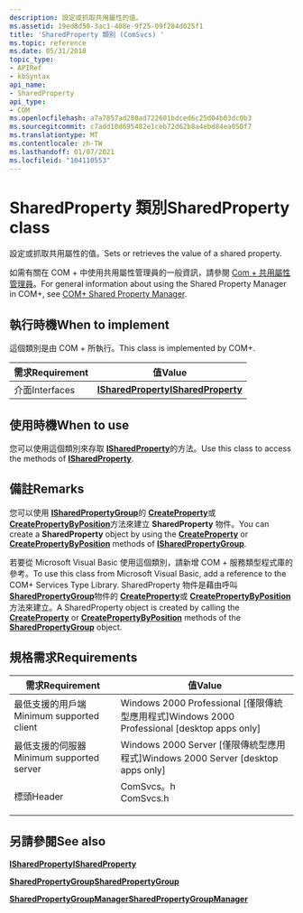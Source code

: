 ```yaml
---
description: 設定或抓取共用屬性的值。
ms.assetid: 19ed8d50-3ac1-408e-9f25-09f284d025f1
title: 'SharedProperty 類別 (ComSvcs) '
ms.topic: reference
ms.date: 05/31/2018
topic_type:
- APIRef
- kbSyntax
api_name:
- SharedProperty
api_type:
- COM
ms.openlocfilehash: a7a7857ad280ad722601bdced6c25d04b03dc0b3
ms.sourcegitcommit: c7add10d695482e1ceb72d62b8a4ebd84ea050f7
ms.translationtype: MT
ms.contentlocale: zh-TW
ms.lasthandoff: 01/07/2021
ms.locfileid: "104110553"
---
```

# <a name="sharedproperty-class"></a><span data-ttu-id="6e1a4-103">SharedProperty 類別</span><span class="sxs-lookup"><span data-stu-id="6e1a4-103">SharedProperty class</span></span>

<span data-ttu-id="6e1a4-104">設定或抓取共用屬性的值。</span><span class="sxs-lookup"><span data-stu-id="6e1a4-104">Sets or retrieves the value of a shared property.</span></span>

<span data-ttu-id="6e1a4-105">如需有關在 COM + 中使用共用屬性管理員的一般資訊，請參閱 [Com + 共用屬性管理員](com--shared-property-manager.md)。</span><span class="sxs-lookup"><span data-stu-id="6e1a4-105">For general information about using the Shared Property Manager in COM+, see [COM+ Shared Property Manager](com--shared-property-manager.md).</span></span>

## <a name="when-to-implement"></a><span data-ttu-id="6e1a4-106">執行時機</span><span class="sxs-lookup"><span data-stu-id="6e1a4-106">When to implement</span></span>

<span data-ttu-id="6e1a4-107">這個類別是由 COM + 所執行。</span><span class="sxs-lookup"><span data-stu-id="6e1a4-107">This class is implemented by COM+.</span></span>



| <span data-ttu-id="6e1a4-108">需求</span><span class="sxs-lookup"><span data-stu-id="6e1a4-108">Requirement</span></span> | <span data-ttu-id="6e1a4-109">值</span><span class="sxs-lookup"><span data-stu-id="6e1a4-109">Value</span></span> |
|------------|--------------------------------------------|
| <span data-ttu-id="6e1a4-110">介面</span><span class="sxs-lookup"><span data-stu-id="6e1a4-110">Interfaces</span></span> | [<span data-ttu-id="6e1a4-111">**ISharedProperty**</span><span class="sxs-lookup"><span data-stu-id="6e1a4-111">**ISharedProperty**</span></span>](/windows/desktop/api/ComSvcs/nn-comsvcs-isharedproperty) |



 

## <a name="when-to-use"></a><span data-ttu-id="6e1a4-112">使用時機</span><span class="sxs-lookup"><span data-stu-id="6e1a4-112">When to use</span></span>

<span data-ttu-id="6e1a4-113">您可以使用這個類別來存取 [**ISharedProperty**](/windows/desktop/api/ComSvcs/nn-comsvcs-isharedproperty)的方法。</span><span class="sxs-lookup"><span data-stu-id="6e1a4-113">Use this class to access the methods of [**ISharedProperty**](/windows/desktop/api/ComSvcs/nn-comsvcs-isharedproperty).</span></span>

## <a name="remarks"></a><span data-ttu-id="6e1a4-114">備註</span><span class="sxs-lookup"><span data-stu-id="6e1a4-114">Remarks</span></span>

<span data-ttu-id="6e1a4-115">您可以使用 [**ISharedPropertyGroup**](/windows/desktop/api/ComSvcs/nn-comsvcs-isharedpropertygroup)的 [**CreateProperty**](/windows/desktop/api/ComSvcs/nf-comsvcs-isharedpropertygroup-createproperty)或 [**CreatePropertyByPosition**](/windows/desktop/api/ComSvcs/nf-comsvcs-isharedpropertygroup-createpropertybyposition)方法來建立 **SharedProperty** 物件。</span><span class="sxs-lookup"><span data-stu-id="6e1a4-115">You can create a **SharedProperty** object by using the [**CreateProperty**](/windows/desktop/api/ComSvcs/nf-comsvcs-isharedpropertygroup-createproperty) or [**CreatePropertyByPosition**](/windows/desktop/api/ComSvcs/nf-comsvcs-isharedpropertygroup-createpropertybyposition) methods of [**ISharedPropertyGroup**](/windows/desktop/api/ComSvcs/nn-comsvcs-isharedpropertygroup).</span></span>

<span data-ttu-id="6e1a4-116">若要從 Microsoft Visual Basic 使用這個類別，請新增 COM + 服務類型程式庫的參考。</span><span class="sxs-lookup"><span data-stu-id="6e1a4-116">To use this class from Microsoft Visual Basic, add a reference to the COM+ Services Type Library.</span></span> <span data-ttu-id="6e1a4-117">SharedProperty 物件是藉由呼叫 [**SharedPropertyGroup**](sharedpropertygroup.md)物件的 [**CreateProperty**](/windows/desktop/api/ComSvcs/nf-comsvcs-isharedpropertygroup-createproperty)或 [**CreatePropertyByPosition**](/windows/desktop/api/ComSvcs/nf-comsvcs-isharedpropertygroup-createpropertybyposition)方法來建立。</span><span class="sxs-lookup"><span data-stu-id="6e1a4-117">A SharedProperty object is created by calling the [**CreateProperty**](/windows/desktop/api/ComSvcs/nf-comsvcs-isharedpropertygroup-createproperty) or [**CreatePropertyByPosition**](/windows/desktop/api/ComSvcs/nf-comsvcs-isharedpropertygroup-createpropertybyposition) methods of the [**SharedPropertyGroup**](sharedpropertygroup.md) object.</span></span>

## <a name="requirements"></a><span data-ttu-id="6e1a4-118">規格需求</span><span class="sxs-lookup"><span data-stu-id="6e1a4-118">Requirements</span></span>



| <span data-ttu-id="6e1a4-119">需求</span><span class="sxs-lookup"><span data-stu-id="6e1a4-119">Requirement</span></span> | <span data-ttu-id="6e1a4-120">值</span><span class="sxs-lookup"><span data-stu-id="6e1a4-120">Value</span></span> |
|-------------------------------------|--------------------------------------------------------------------------------------|
| <span data-ttu-id="6e1a4-121">最低支援的用戶端</span><span class="sxs-lookup"><span data-stu-id="6e1a4-121">Minimum supported client</span></span><br/> | <span data-ttu-id="6e1a4-122">Windows 2000 Professional \[僅限傳統型應用程式\]</span><span class="sxs-lookup"><span data-stu-id="6e1a4-122">Windows 2000 Professional \[desktop apps only\]</span></span><br/>                           |
| <span data-ttu-id="6e1a4-123">最低支援的伺服器</span><span class="sxs-lookup"><span data-stu-id="6e1a4-123">Minimum supported server</span></span><br/> | <span data-ttu-id="6e1a4-124">Windows 2000 Server \[僅限傳統型應用程式\]</span><span class="sxs-lookup"><span data-stu-id="6e1a4-124">Windows 2000 Server \[desktop apps only\]</span></span><br/>                                 |
| <span data-ttu-id="6e1a4-125">標頭</span><span class="sxs-lookup"><span data-stu-id="6e1a4-125">Header</span></span><br/>                   | <dl> <span data-ttu-id="6e1a4-126"><dt>ComSvcs。h</dt></span><span class="sxs-lookup"><span data-stu-id="6e1a4-126"><dt>ComSvcs.h</dt></span></span> </dl> |



## <a name="see-also"></a><span data-ttu-id="6e1a4-127">另請參閱</span><span class="sxs-lookup"><span data-stu-id="6e1a4-127">See also</span></span>

<dl> <dt>

[<span data-ttu-id="6e1a4-128">**ISharedProperty**</span><span class="sxs-lookup"><span data-stu-id="6e1a4-128">**ISharedProperty**</span></span>](/windows/desktop/api/ComSvcs/nn-comsvcs-isharedproperty)
</dt> <dt>

[<span data-ttu-id="6e1a4-129">**SharedPropertyGroup**</span><span class="sxs-lookup"><span data-stu-id="6e1a4-129">**SharedPropertyGroup**</span></span>](sharedpropertygroup.md)
</dt> <dt>

[<span data-ttu-id="6e1a4-130">**SharedPropertyGroupManager**</span><span class="sxs-lookup"><span data-stu-id="6e1a4-130">**SharedPropertyGroupManager**</span></span>](sharedpropertygroupmanager.md)
</dt> </dl>

 

 




